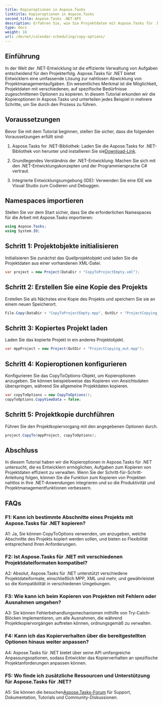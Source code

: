 ```yaml
---
title: Kopieroptionen in Aspose.Tasks
linktitle: Kopieroptionen in Aspose.Tasks
second_title: Aspose.Tasks .NET-API
description: Erfahren Sie, wie Sie Projektdaten mit Aspose.Tasks für .NET effizient kopieren. Erweitern Sie Ihre .NET-Anwendungen mit leistungsstarken Projektmanagementfunktionen.
type: docs
weight: 18
url: /de/net/calendar-scheduling/copy-options/
---
```

## Einführung

In der Welt der .NET-Entwicklung ist die effiziente Verwaltung von Aufgaben entscheidend für den Projekterfolg. Aspose.Tasks für .NET bietet Entwicklern eine umfassende Lösung zur nahtlosen Abwicklung von Projektmanagementaufgaben. Ein wesentliches Merkmal ist die Möglichkeit, Projektdaten mit verschiedenen, auf spezifische Bedürfnisse zugeschnittenen Optionen zu kopieren. In diesem Tutorial erkunden wir die Kopieroptionen in Aspose.Tasks und unterteilen jedes Beispiel in mehrere Schritte, um Sie durch den Prozess zu führen.

## Voraussetzungen

Bevor Sie mit dem Tutorial beginnen, stellen Sie sicher, dass die folgenden Voraussetzungen erfüllt sind:

1.  Aspose.Tasks for .NET-Bibliothek: Laden Sie die Aspose.Tasks for .NET-Bibliothek von herunter und installieren Sie sie[Download-Link](https://releases.aspose.com/tasks/net/).
   
2. Grundlegendes Verständnis der .NET-Entwicklung: Machen Sie sich mit den .NET-Entwicklungskonzepten und der Programmiersprache C# vertraut.

3. Integrierte Entwicklungsumgebung (IDE): Verwenden Sie eine IDE wie Visual Studio zum Codieren und Debuggen.

## Namespaces importieren

Stellen Sie vor dem Start sicher, dass Sie die erforderlichen Namespaces für die Arbeit mit Aspose.Tasks importieren:

```csharp
using Aspose.Tasks;
using System.IO;


```

## Schritt 1: Projektobjekte initialisieren

Initialisieren Sie zunächst das Quellprojektobjekt und laden Sie die Projektdaten aus einer vorhandenen XML-Datei.

```csharp
var project = new Project(DataDir + "CopyToProjectEmpty.xml");
```

## Schritt 2: Erstellen Sie eine Kopie des Projekts

Erstellen Sie als Nächstes eine Kopie des Projekts und speichern Sie sie an einem neuen Speicherort.

```csharp
File.Copy(DataDir + "CopyToProjectEmpty.mpp", OutDir + "ProjectCopying_out.mpp", true);
```

## Schritt 3: Kopiertes Projekt laden

Laden Sie das kopierte Projekt in ein anderes Projektobjekt.

```csharp
var mppProject = new Project(OutDir + "ProjectCopying_out.mpp");
```

## Schritt 4: Kopieroptionen konfigurieren

Konfigurieren Sie das CopyToOptions-Objekt, um Kopieroptionen anzugeben. Sie können beispielsweise das Kopieren von Ansichtsdaten überspringen, während Sie allgemeine Projektdaten kopieren.

```csharp
var copyToOptions = new CopyToOptions();
copyToOptions.CopyViewData = false;
```

## Schritt 5: Projektkopie durchführen

Führen Sie den Projektkopiervorgang mit den angegebenen Optionen durch.

```csharp
project.CopyTo(mppProject, copyToOptions);
```

## Abschluss

In diesem Tutorial haben wir die Kopieroptionen in Aspose.Tasks für .NET untersucht, die es Entwicklern ermöglichen, Aufgaben zum Kopieren von Projektdaten effizient zu verwalten. Wenn Sie der Schritt-für-Schritt-Anleitung folgen, können Sie die Funktion zum Kopieren von Projekten nahtlos in Ihre .NET-Anwendungen integrieren und so die Produktivität und Projektmanagementfunktionen verbessern.

## FAQs

### F1: Kann ich bestimmte Abschnitte eines Projekts mit Aspose.Tasks für .NET kopieren?

A1: Ja, Sie können CopyToOptions verwenden, um anzugeben, welche Abschnitte des Projekts kopiert werden sollen, und bieten so Flexibilität entsprechend Ihren Anforderungen.

### F2: Ist Aspose.Tasks für .NET mit verschiedenen Projektdateiformaten kompatibel?

A2: Absolut, Aspose.Tasks für .NET unterstützt verschiedene Projektdateiformate, einschließlich MPP, XML und mehr, und gewährleistet so die Kompatibilität in verschiedenen Umgebungen.

### F3: Wie kann ich beim Kopieren von Projekten mit Fehlern oder Ausnahmen umgehen?

A3: Sie können Fehlerbehandlungsmechanismen mithilfe von Try-Catch-Blöcken implementieren, um alle Ausnahmen, die während Projektkopiervorgängen auftreten können, ordnungsgemäß zu verwalten.

### F4: Kann ich das Kopierverhalten über die bereitgestellten Optionen hinaus weiter anpassen?

A4: Aspose.Tasks für .NET bietet über seine API umfangreiche Anpassungsoptionen, sodass Entwickler das Kopierverhalten an spezifische Projektanforderungen anpassen können.

### F5: Wo finde ich zusätzliche Ressourcen und Unterstützung für Aspose.Tasks für .NET?

 A5: Sie können die besuchen[Aspose.Tasks-Forum](https://forum.aspose.com/c/tasks/15) für Support, Dokumentation, Tutorials und Community-Diskussionen.